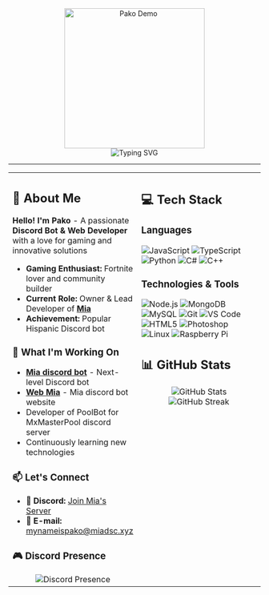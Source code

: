 <div align="center">
    <img src="./images/pako.gif" alt="Pako Demo" width="280"/>
</div>

<div align="center">
    <img src="https://readme-typing-svg.herokuapp.com?font=Fira+Code&size=22&duration=3000&pause=1000&color=00D8FF&center=true&vCenter=true&multiline=true&width=600&height=100&lines=🔥+Discord+Bot+%26+Web+Developer;🌟+Creator+of+Mia+Bot" alt="Typing SVG" />
</div>

---

<table width="100%">
<tr>
<td width="50%" valign="top">

## 🫡 About Me

**Hello! I'm Pako** - A passionate **Discord Bot & Web Developer** with a love for gaming and innovative solutions

- **Gaming Enthusiast:** Fortnite lover and community builder
- **Current Role:** Owner & Lead Developer of **[Mia](https://miadsc.xyz/)**
- **Achievement:** Popular Hispanic Discord bot

</div>

### 💼 What I'm Working On

- **[Mia discord bot](https://miadsc.xyz/)** - Next-level Discord bot
- **[Web Mia](https://miadsc.xyz/)** - Mia discord bot website
- Developer of PoolBot for MxMasterPool discord server
- Continuously learning new technologies

</div>

### 📫 Let's Connect

- 💬 **Discord:** [Join Mia's Server](https://discord.gg/miabot)
- 📨 **E-mail:** mynameispako@miadsc.xyz

### 🎮 Discord Presence

<div align="center">
    <img src="https://lanyard.cnrad.dev/api/345349877502574595?theme=dark&showDisplayName=true&idleMessage=Currently%20not%20doing%20anything...&animated=true" alt="Discord Presence" />
</div>

</td>
<td width="50%" valign="top">

## 💻 Tech Stack

### Languages

![JavaScript](https://img.shields.io/badge/-JavaScript-F7DF1E?style=flat-square&logo=javascript&logoColor=black)
![TypeScript](https://img.shields.io/badge/-TypeScript-3178C6?style=flat-square&logo=typescript&logoColor=white)
![Python](https://img.shields.io/badge/-Python-3776AB?style=flat-square&logo=python&logoColor=white)
![C#](https://img.shields.io/badge/-C%23-239120?style=flat-square&logo=c-sharp&logoColor=white)
![C++](https://img.shields.io/badge/-C++-00599C?style=flat-square&logo=c%2B%2B&logoColor=white)

### Technologies & Tools

![Node.js](https://img.shields.io/badge/-Node.js-339933?style=flat-square&logo=node.js&logoColor=white)
![MongoDB](https://img.shields.io/badge/-MongoDB-47A248?style=flat-square&logo=mongodb&logoColor=white)
![MySQL](https://img.shields.io/badge/-MySQL-4479A1?style=flat-square&logo=mysql&logoColor=white)
![Git](https://img.shields.io/badge/-Git-F05032?style=flat-square&logo=git&logoColor=white)
![VS Code](https://img.shields.io/badge/-VS%20Code-007ACC?style=flat-square&logo=visual-studio-code&logoColor=white)
![HTML5](https://img.shields.io/badge/-HTML5-E34F26?style=flat-square&logo=html5&logoColor=white)
![Photoshop](https://img.shields.io/badge/-Photoshop-31A8FF?style=flat-square&logo=adobe-photoshop&logoColor=white)
![Linux](https://img.shields.io/badge/-Linux-FCC624?style=flat-square&logo=linux&logoColor=black)
![Raspberry Pi](https://img.shields.io/badge/-Raspberry%20Pi-C51A4A?style=flat-square&logo=raspberry-pi&logoColor=white)

## 📊 GitHub Stats

<div align="center">
    <img src="https://github-readme-stats.vercel.app/api?username=MyNameIsPako&show_icons=true&theme=dark&hide_border=true&count_private=true" alt="GitHub Stats" />
</div>

<div align="center">
    <img src="https://github-readme-streak-stats.herokuapp.com/?user=MyNameIsPako&theme=dark&hide_border=true" alt="GitHub Streak" />
</div>

</td>
</tr>
</table>
